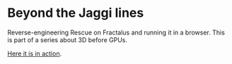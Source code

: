 # Beyond the Jaggi lines

Reverse-engineering Rescue on Fractalus and running it in a browser. This is part of a series about 3D before GPUs.

[Here it is in action](https://bleroy.github.io/3d-junkyard/Jaggilines/default.html).